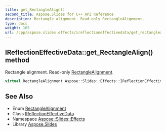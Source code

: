 ```yaml
---
title: get_RectangleAlign()
second_title: Aspose.Slides for C++ API Reference
description: Rectangle alignment. Read-only RectangleAlignment.
type: docs
weight: 105
url: /cpp/aspose.slides.effects/ireflectioneffectivedata/get_rectanglealign/
---
```

## IReflectionEffectiveData::get_RectangleAlign() method


Rectangle alignment. Read-only [RectangleAlignment](../../../aspose.slides/rectanglealignment/).

```cpp
virtual RectangleAlignment Aspose::Slides::Effects::IReflectionEffectiveData::get_RectangleAlign()=0
```

## See Also

* Enum [RectangleAlignment](../../aspose.slides/rectanglealignment/)
* Class [IReflectionEffectiveData](./)
* Namespace [Aspose::Slides::Effects](../)
* Library [Aspose.Slides](../../)